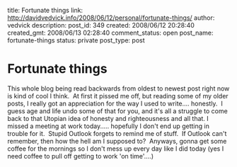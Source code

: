title: Fortunate things
link: http://davidvedvick.info/2008/06/12/personal/fortunate-things/
author: vedvick
description: 
post_id: 349
created: 2008/06/12 20:28:40
created_gmt: 2008/06/13 02:28:40
comment_status: open
post_name: fortunate-things
status: private
post_type: post

# Fortunate things

This whole blog being read backwards from oldest to newest post right now is kind of cool I think.  At first it pissed me off, but reading some of my older posts, I really got an appreciation for the way I used to write.... honestly.  I guess age and life undo some of that for you, and it's all a struggle to come back to that Utopian idea of honesty and righteousness and all that. I missed a meeting at work today..... hopefully I don't end up getting in trouble for it.  Stupid Outlook forgets to remind me of stuff.  If Outlook can't remember, then how the hell am I supposed to?  Anyways, gonna get some coffee for the mornings so I don't mess up every day like I did today (yes I need coffee to pull off getting to work 'on time'....)